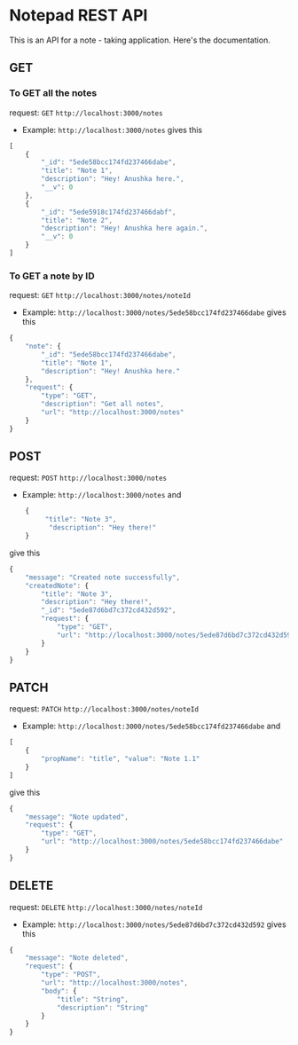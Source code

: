 # Notepad REST API
This is an API for a note - taking application.
Here's the documentation.

## GET
### To GET all the notes
request: `GET`
`
http://localhost:3000/notes
`
- Example:
`
http://localhost:3000/notes
`
gives this
```js
[
    {
        "_id": "5ede58bcc174fd237466dabe",
        "title": "Note 1",
        "description": "Hey! Anushka here.",
        "__v": 0
    },
    {
        "_id": "5ede5918c174fd237466dabf",
        "title": "Note 2",
        "description": "Hey! Anushka here again.",
        "__v": 0
    }
]
```

### To GET a note by ID
request: `GET`
`
http://localhost:3000/notes/noteId
`
- Example:
`
http://localhost:3000/notes/5ede58bcc174fd237466dabe
`
gives this
```js
{
    "note": {
        "_id": "5ede58bcc174fd237466dabe",
        "title": "Note 1",
        "description": "Hey! Anushka here."
    },
    "request": {
        "type": "GET",
        "description": "Get all notes",
        "url": "http://localhost:3000/notes"
    }
}
```

## POST
request: `POST`
`
http://localhost:3000/notes
`
- Example:
`
http://localhost:3000/notes
`
and
```js
    {
         "title": "Note 3",
          "description": "Hey there!"
    }
```
give this
```js
{
    "message": "Created note successfully",
    "createdNote": {
        "title": "Note 3",
        "description": "Hey there!",
        "_id": "5ede87d6bd7c372cd432d592",
        "request": {
            "type": "GET",
            "url": "http://localhost:3000/notes/5ede87d6bd7c372cd432d592"
        }
    }
}
```

## PATCH
request: `PATCH`
`
http://localhost:3000/notes/noteId
`
- Example:
`
http://localhost:3000/notes/5ede58bcc174fd237466dabe
`
and
```js
[
    {
        "propName": "title", "value": "Note 1.1"
    }
]
```
give this
```js
{
    "message": "Note updated",
    "request": {
        "type": "GET",
        "url": "http://localhost:3000/notes/5ede58bcc174fd237466dabe"
    }
}
```

## DELETE
request: `DELETE`
`
http://localhost:3000/notes/noteId
`
- Example:
`
http://localhost:3000/notes/5ede87d6bd7c372cd432d592
`
gives this
```js
{
    "message": "Note deleted",
    "request": {
        "type": "POST",
        "url": "http://localhost:3000/notes",
        "body": {
            "title": "String",
            "description": "String"
        }
    }
}
```
